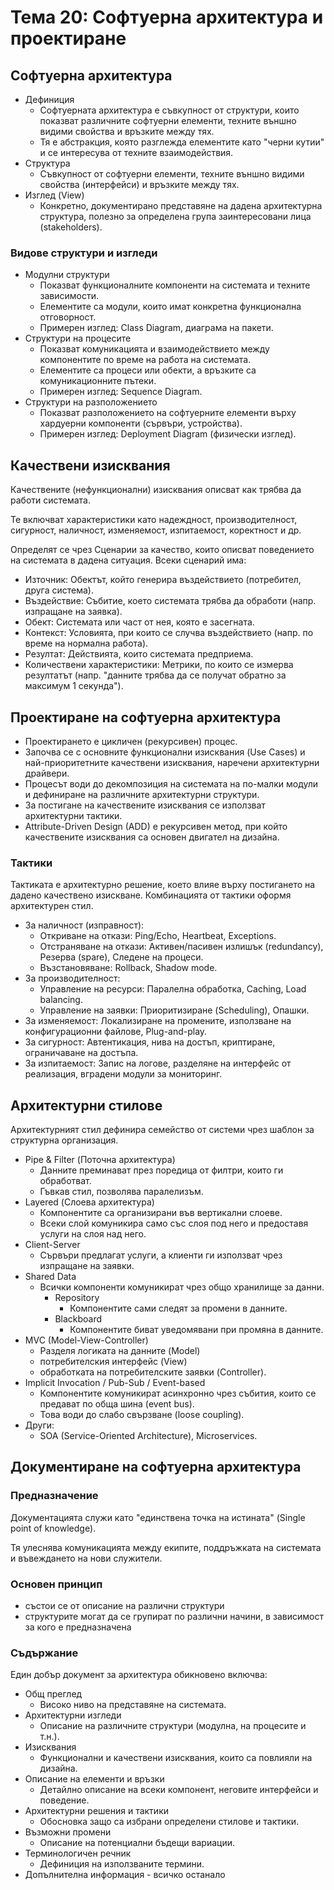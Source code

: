 # Тема 20: Софтуерна архитектура и проектиране

## Софтуерна архитектура
- Дефиниция
    - Софтуерната архитектура е съвкупност от структури, които показват различните софтуерни елементи, техните външно видими свойства и връзките между тях.
    - Тя е абстракция, която разглежда елементите като "черни кутии" и се интересува от техните взаимодействия.
- Структура
    - Съвкупност от софтуерни елементи, техните външно видими свойства (интерфейси) и връзките между тях.
- Изглед (View)
    - Конкретно, документирано представяне на дадена архитектурна структура, полезно за определена група заинтересовани лица (stakeholders).

### Видове структури и изгледи
- Модулни структури
    - Показват функционалните компоненти на системата и техните зависимости. 
    - Елементите са модули, които имат конкретна функционална отговорност.
    - Примерен изглед: Class Diagram, диаграма на пакети.
- Структури на процесите
    - Показват комуникацията и взаимодействието между компонентите по време на работа на системата.
    - Елементите са процеси или обекти, а връзките са комуникационните пътеки.
    - Примерен изглед: Sequence Diagram.
- Структури на разположението
    - Показват разположението на софтуерните елементи върху хардуерни компоненти (сървъри, устройства).
    - Примерен изглед: Deployment Diagram (физически изглед).

## Качествени изисквания
Качествените (нефункционални) изисквания описват как трябва да работи системата.

Те включват характеристики като надеждност, производителност, сигурност, наличност, изменяемост, изпитаемост, коректност и др.

Определят се чрез Сценарии за качество, които описват поведението на системата в дадена ситуация. Всеки сценарий има:
- Източник: Обектът, който генерира въздействието (потребител, друга система).
- Въздействие: Събитие, което системата трябва да обработи (напр. изпращане на заявка).
- Обект: Системата или част от нея, която е засегната.
- Контекст: Условията, при които се случва въздействието (напр. по време на нормална работа).
- Резултат: Действията, които системата предприема.
- Количествени характеристики: Метрики, по които се измерва резултатът (напр. "данните трябва да се получат обратно за максимум 1 секунда").

## Проектиране на софтуерна архитектура
- Проектирането е цикличен (рекурсивен) процес.
- Започва се с основните функционални изисквания (Use Cases) и най-приоритетните качествени изисквания, наречени архитектурни драйвери.
- Процесът води до декомпозиция на системата на по-малки модули и дефиниране на различните архитектурни структури.
- За постигане на качествените изисквания се използват архитектурни тактики.
- Attribute-Driven Design (ADD) е рекурсивен метод, при който качествените изисквания са основен двигател на дизайна.

### Тактики
Тактиката е архитектурно решение, което влияе върху постигането на дадено качествено изискване. Комбинацията от тактики оформя архитектурен стил.
- За наличност (изправност):
    - Откриване на откази: Ping/Echo, Heartbeat, Exceptions.
    - Отстраняване на откази: Активен/пасивен излишък (redundancy), Резерва (spare), Следене на процеси.
    - Възстановяване: Rollback, Shadow mode.
- За производителност:
    - Управление на ресурси: Паралелна обработка, Caching, Load balancing.
    - Управление на заявки: Приоритизиране (Scheduling), Опашки.
- За изменяемост: Локализиране на промените, използване на конфигурационни файлове, Plug-and-play.
- За сигурност: Автентикация, нива на достъп, криптиране, ограничаване на достъпа.
- За изпитаемост: Запис на логове, разделяне на интерфейс от реализация, вградени модули за мониторинг.

## Архитектурни стилове
Архитектурният стил дефинира семейство от системи чрез шаблон за структурна организация.
- Pipe & Filter (Поточна архитектура)
    - Данните преминават през поредица от филтри, които ги обработват.
    - Гъвкав стил, позволява паралелизъм.
- Layered (Слоева архитектура)
    - Компонентите са организирани във вертикални слоеве.
    - Всеки слой комуникира само със слоя под него и предоставя услуги на слоя над него.
- Client-Server
    - Сървъри предлагат услуги, а клиенти ги използват чрез изпращане на заявки.
- Shared Data
    - Всички компоненти комуникират чрез общо хранилище за данни.
        - Repository
            - Компонентите сами следят за промени в данните.
        - Blackboard
            - Компонентите биват уведомявани при промяна в данните.
- MVC (Model-View-Controller)
    - Разделя логиката на данните (Model)
    - потребителския интерфейс (View)
    - обработката на потребителските заявки (Controller).
- Implicit Invocation / Pub-Sub / Event-based
    - Компонентите комуникират асинхронно чрез събития, които се предават по обща шина (event bus).
    - Това води до слабо свързване (loose coupling).
- Други:
    - SOA (Service-Oriented Architecture), Microservices.

## Документиране на софтуерна архитектура

### Предназначение

Документацията служи като "единствена точка на истината" (Single point of knowledge).

Тя улеснява комуникацията между екипите, поддръжката на системата и въвеждането на нови служители.

### Основен принцип
- състои се от описание на различни структури
- структурите могат да се групират по различни начини, в зависимост за кого е предназначена

### Съдържание
Един добър документ за архитектура обикновено включва:
- Общ преглед
    - Високо ниво на представяне на системата.
- Архитектурни изгледи
    - Описание на различните структури (модулна, на процесите и т.н.).
- Изисквания
    - Функционални и качествени изисквания, които са повлияли на дизайна.
- Описание на елементи и връзки
    - Детайлно описание на всеки компонент, неговите интерфейси и поведение.
- Архитектурни решения и тактики
    - Обосновка защо са избрани определени стилове и тактики.
- Възможни промени
    - Описание на потенциални бъдещи вариации.
- Терминологичен речник
    - Дефиниция на използваните термини.
- Допълнителна информация - всичко останало